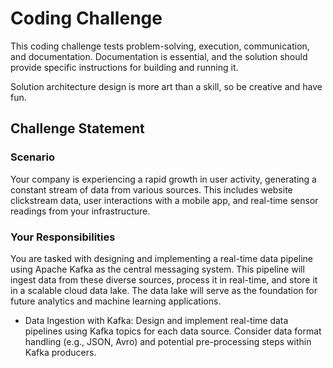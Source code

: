 # Coding Challenge
This coding challenge tests problem-solving, execution, communication, and documentation. Documentation is essential, and the solution should provide specific instructions for building and running it. 

Solution architecture design is more art than a skill, so be creative and have fun.

## Challenge Statement
### Scenario
Your company is experiencing a rapid growth in user activity, generating a constant stream of data from various sources. This includes website clickstream data, user interactions with a mobile app, and real-time sensor readings from your infrastructure.

### Your Responsibilities
You are tasked with designing and implementing a real-time data pipeline using Apache Kafka as the central messaging system. This pipeline will ingest data from these diverse sources, process it in real-time, and store it in a scalable cloud data lake. The data lake will serve as the foundation for future analytics and machine learning applications.
* Data Ingestion with Kafka: Design and implement real-time data pipelines using Kafka topics for each data source. Consider data format handling (e.g., JSON, Avro) and potential pre-processing steps within Kafka producers.


